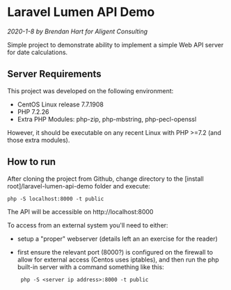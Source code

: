 # Laravel Lumen API Demo

_2020-1-8 by Brendan Hart for Aligent Consulting_

Simple project to demonstrate ability to implement a simple Web API server for date calculations.

## Server Requirements

This project was developed on the following environment:
- CentOS Linux release 7.7.1908
- PHP 7.2.26
- Extra PHP Modules: php-zip, php-mbstring, php-pecl-openssl 

However, it should be executable on any recent Linux with PHP >=7.2 (and those extra modules).

## How to run

After cloning the project from Github, change directory to 
the \[install root\]/laravel-lumen-api-demo folder and execute:

    php -S localhost:8000 -t public

The API will be accessible on http://localhost:8000

To access from an external system you'll need to either:
- setup a "proper" webserver (details left an an exercise for the reader) 
- first ensure the relevant port (8000?) is configured on the firewall to allow for external access (Centos uses iptables), and then run the php built-in server with a command something like this:


       php -S <server ip address>:8000 -t public


